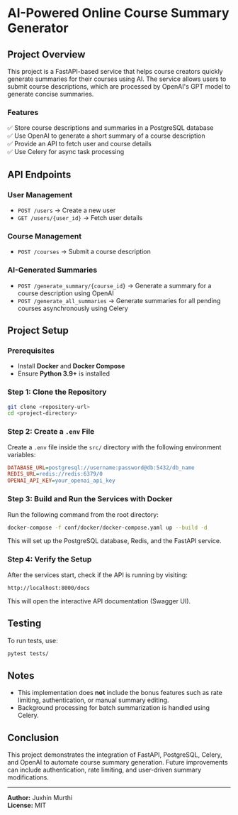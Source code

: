 # AI-Powered Online Course Summary Generator

## Project Overview
This project is a FastAPI-based service that helps course creators quickly generate summaries for their courses using AI. The service allows users to submit course descriptions, which are processed by OpenAI's GPT model to generate concise summaries.

### Features
✅ Store course descriptions and summaries in a PostgreSQL database  
✅ Use OpenAI to generate a short summary of a course description  
✅ Provide an API to fetch user and course details  
✅ Use Celery for async task processing  

## API Endpoints

### User Management
- `POST /users` → Create a new user
- `GET /users/{user_id}` → Fetch user details

### Course Management
- `POST /courses` → Submit a course description

### AI-Generated Summaries
- `POST /generate_summary/{course_id}` → Generate a summary for a course description using OpenAI
- `POST /generate_all_summaries` → Generate summaries for all pending courses asynchronously using Celery

## Project Setup

### Prerequisites
- Install **Docker** and **Docker Compose**
- Ensure **Python 3.9+** is installed

### Step 1: Clone the Repository
```sh
git clone <repository-url>
cd <project-directory>
```

### Step 2: Create a `.env` File
Create a `.env` file inside the `src/` directory with the following environment variables:

```ini
DATABASE_URL=postgresql://username:password@db:5432/db_name
REDIS_URL=redis://redis:6379/0
OPENAI_API_KEY=your_openai_api_key
```

### Step 3: Build and Run the Services with Docker
Run the following command from the root directory:
```sh
docker-compose -f conf/docker/docker-compose.yaml up --build -d
```
This will set up the PostgreSQL database, Redis, and the FastAPI service.

### Step 4: Verify the Setup
After the services start, check if the API is running by visiting:
```
http://localhost:8000/docs
```
This will open the interactive API documentation (Swagger UI).

## Testing
To run tests, use:
```sh
pytest tests/
```

## Notes
- This implementation does **not** include the bonus features such as rate limiting, authentication, or manual summary editing.
- Background processing for batch summarization is handled using Celery.

## Conclusion
This project demonstrates the integration of FastAPI, PostgreSQL, Celery, and OpenAI to automate course summary generation. Future improvements can include authentication, rate limiting, and user-driven summary modifications.

---
**Author:** Juxhin Murthi  
**License:** MIT

